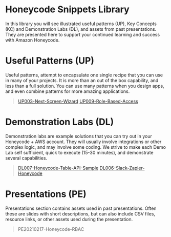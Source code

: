 Honeycode Snippets Library
======

In this library you will see illustrated useful patterns (UP), Key Concepts (KC) and Demonstration Labs (DL), and assets from past presentations. They are presented here to support your continued learning and success with Amazon Honeycode.

# Useful Patterns (UP)

Useful patterns, attempt to encapsulate one single recipe that you can use in many of your projects. It is more than an out of the box capability, and less than a full solution. You can use many patterns when you design apps, and even combine patterns for more amazing applications.

> [UP003-Next-Screen-Wizard](UP003-Next-Screen-Wizard)
> [UP009-Role-Based-Access](UP009-Role-Based-Access)

# Demonstration Labs (DL)

Demonstration labs are example solutions that you can try out in your Honeycode + AWS account. They will usually involve integrations or other complex logic, and may involve some coding. We strive to make each Demo Lab self sufficient, quick to execute (15-30 minutes), and demonstrate several capabilities.

> [DL007-Honeycode-Table-API-Sample](https://github.com/aws-samples/amazon-honeycode-table-api-integration-sample)
> [DL006-Slack-Zapier-Honeycode](DL006-Slack-Zapier-Honeycode)

# Presentations (PE)

Presentations section contains assets used in past presentations. Often these are slides with short descriptions, but can also include CSV files, resource links, or other assets used during the presentation.

> PE20210217-Honeycode-RBAC

